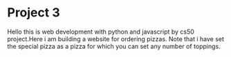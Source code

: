 # Project 3

Hello this is web development with python and javascript by cs50 project.Here i am building a website for ordering pizzas.
Note that i have set the special pizza as a pizza for which you can set any number of toppings.

